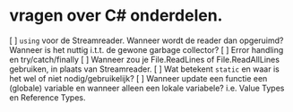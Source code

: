 # vragen over C# onderdelen. 
[ ] `using` voor de Streamreader. Wanneer wordt de reader dan opgeruimd? Wanneer is het nuttig i.t.t. de gewone garbage collector?
[ ] Error handling en try/catch/finally
[ ] Wanneer zou je File.ReadLines of File.ReadAllLines gebruiken, in plaats van Streamreader. 
[ ] Wat betekent `static` en waar is het wel of niet nodig/gebruikelijk?
[ ] Wanneer update een functie een (globale) variable en wanneer alleen een lokale variabele? i.e. Value Types en Reference Types.
